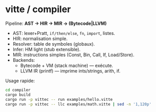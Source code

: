 # vitte / compiler

Pipeline: **AST -> HIR -> MIR -> (Bytecode|LLVM)**

- AST: lexer+Pratt, `if/then/else`, `fn`, `import`, listes.
- HIR: normalisation simple.
- Resolver: table de symboles (globaux).
- Infer: HM light (stub extensible).
- MIR: instructions simples (Const, Bin, Call, If, Load/Store).
- Backends:
  - Bytecode + VM (stack machine) — exécute.
  - LLVM IR (printf) — imprime ints/strings, arith, if.

Usage rapide:
```bash
cd compiler
cargo build
cargo run -p vittec -- run examples/hello.vitte
cargo run -p vittec -- llc examples/math.vitte | sed -n '1,120p'
```
